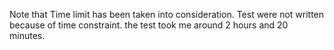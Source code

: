 Note that Time limit has been taken into consideration.
Test were not written because of time constraint.
the test took me around 2 hours and 20 minutes. 

